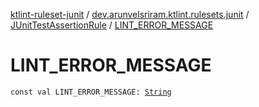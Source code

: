 [ktlint-ruleset-junit](../../index.md) / [dev.arunvelsriram.ktlint.rulesets.junit](../index.md) / [JUnitTestAssertionRule](index.md) / [LINT_ERROR_MESSAGE](./-l-i-n-t_-e-r-r-o-r_-m-e-s-s-a-g-e.md)

# LINT_ERROR_MESSAGE

`const val LINT_ERROR_MESSAGE: `[`String`](https://kotlinlang.org/api/latest/jvm/stdlib/kotlin/-string/index.html)